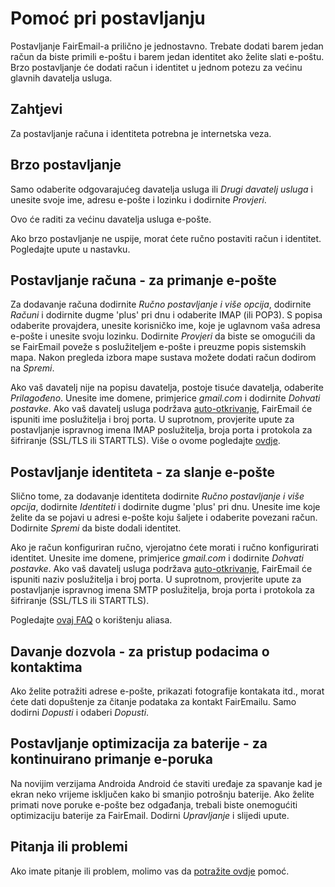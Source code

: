 # Pomoć pri postavljanju

Postavljanje FairEmail-a prilično je jednostavno. Trebate dodati barem jedan račun da biste primili e-poštu i barem jedan identitet ako želite slati e-poštu. Brzo postavljanje će dodati račun i identitet u jednom potezu za većinu glavnih davatelja usluga.

## Zahtjevi

Za postavljanje računa i identiteta potrebna je internetska veza.

## Brzo postavljanje

Samo odaberite odgovarajućeg davatelja usluga ili *Drugi davatelj usluga* i unesite svoje ime, adresu e-pošte i lozinku i dodirnite *Provjeri*.

Ovo će raditi za većinu davatelja usluga e-pošte.

Ako brzo postavljanje ne uspije, morat ćete ručno postaviti račun i identitet. Pogledajte upute u nastavku.

## Postavljanje računa - za primanje e-pošte

Za dodavanje računa dodirnite *Ručno postavljanje i više opcija*, dodirnite *Računi* i dodirnite dugme 'plus' pri dnu i odaberite IMAP (ili POP3). S popisa odaberite provajdera, unesite korisničko ime, koje je uglavnom vaša adresa e-pošte i unesite svoju lozinku. Dodirnite *Provjeri* da biste se omogućili da se FairEmail poveže s poslužiteljem e-pošte i preuzme popis sistemskih mapa. Nakon pregleda izbora mape sustava možete dodati račun dodirom na *Spremi*.

Ako vaš davatelj nije na popisu davatelja, postoje tisuće davatelja, odaberite *Prilagođeno*. Unesite ime domene, primjerice *gmail.com* i dodirnite *Dohvati postavke*. Ako vaš davatelj usluga podržava [auto-otkrivanje](https://tools.ietf.org/html/rfc6186), FairEmail će ispuniti ime poslužitelja i broj porta. U suprotnom, provjerite upute za postavljanje ispravnog imena IMAP poslužitelja, broja porta i protokola za šifriranje (SSL/TLS ili STARTTLS). Više o ovome pogledajte [ovdje](https://github.com/34j/FairEmailFree/blob/master/FAQ.md#authorizing-accounts).

## Postavljanje identiteta - za slanje e-pošte

Slično tome, za dodavanje identiteta dodirnite *Ručno postavljanje i više opcija*, dodirnite *Identiteti* i dodirnite dugme 'plus' pri dnu. Unesite ime koje želite da se pojavi u adresi e-pošte koju šaljete i odaberite povezani račun. Dodirnite *Spremi* da biste dodali identitet.

Ako je račun konfiguriran ručno, vjerojatno ćete morati i ručno konfigurirati identitet. Unesite ime domene, primjerice *gmail.com* i dodirnite *Dohvati postavke*. Ako vaš davatelj usluga podržava [auto-otkrivanje](https://tools.ietf.org/html/rfc6186), FairEmail će ispuniti naziv poslužitelja i broj porta. U suprotnom, provjerite upute za postavljanje ispravnog imena SMTP poslužitelja, broja porta i protokola za šifriranje (SSL/TLS ili STARTTLS).

Pogledajte [ovaj FAQ](https://github.com/34j/FairEmailFree/blob/master/FAQ.md#FAQ9) o korištenju aliasa.

## Davanje dozvola - za pristup podacima o kontaktima

Ako želite potražiti adrese e-pošte, prikazati fotografije kontakata itd., morat ćete dati dopuštenje za čitanje podataka za kontakt FairEmailu. Samo dodirni *Dopusti* i odaberi *Dopusti*.

## Postavljanje optimizacija za baterije - za kontinuirano primanje e-poruka

Na novijim verzijama Androida Android će staviti uređaje za spavanje kad je ekran neko vrijeme isključen kako bi smanjio potrošnju baterije. Ako želite primati nove poruke e-pošte bez odgađanja, trebali biste onemogućiti optimizaciju baterije za FairEmail. Dodirni *Upravljanje* i slijedi upute.

## Pitanja ili problemi

Ako imate pitanje ili problem, molimo vas da [potražite ovdje](https://github.com/34j/FairEmailFree/blob/master/FAQ.md) pomoć.